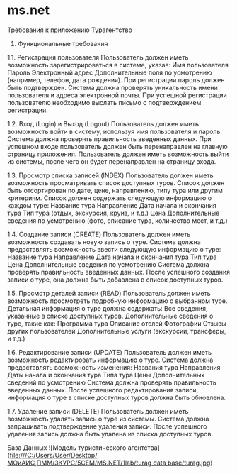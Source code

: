 # ms.net
Требования к приложению Турагентство
1. Функциональные требования
   
1.1. Регистрация пользователя
Пользователь должен иметь возможность зарегистрироваться в системе, указав:
Имя пользователя
Пароль
Электронный адрес
Дополнительные поля по усмотрению (например, телефон, дата рождения).
При регистрации пароль должен быть подтвержден.
Система должна проверять уникальность имени пользователя и адреса электронной почты.
При успешной регистрации пользователю необходимо выслать письмо с подтверждением регистрации.

1.2. Вход (Login) и Выход (Logout)
Пользователь должен иметь возможность войти в систему, используя имя пользователя и пароль.
Система должна проверять правильность введенных данных.
При успешном входе пользователь должен быть перенаправлен на главную страницу приложения.
Пользователь должен иметь возможность выйти из системы, после чего он будет перенаправлен на страницу входа.

1.3. Просмотр списка записей (INDEX)
Пользователь должен иметь возможность просматривать список доступных туров.
Список должен быть отсортирован по дате, цене, направлению, типу тура или другим критериям.
Список должен содержать следующую информацию о каждом туре:
Название тура
Направление
Дата начала и окончания тура
Тип тура (отдых, экскурсия, круиз, и т.д.)
Цена
Дополнительные сведения по усмотрению (фото, описание тура, количество мест, и т.д.)

1.4. Создание записи (CREATE)
Пользователь должен иметь возможность создавать новую запись о туре.
Система должна предоставлять возможность ввести следующую информацию о туре:
Название тура
Направление
Дата начала и окончания тура
Тип тура
Цена
Дополнительные сведения по усмотрению
Система должна проверять правильность введенных данных.
После успешного создания записи о туре, она должна быть добавлена в список доступных туров.

1.5. Просмотр деталей записи (READ)
Пользователь должен иметь возможность просмотреть подробную информацию о выбранном туре.
Детальная информация о туре должна содержать:
Все сведения, указанные в списке доступных туров.
Дополнительные сведения о туре, такие как:
Программа тура
Описание отелей
Фотографии
Отзывы других пользователей
Дополнительные услуги (экскурсии, трансферы, и т.д.)

1.6. Редактирование записи (UPDATE)
Пользователь должен иметь возможность редактировать информацию о туре.
Система должна предоставлять возможность изменения:
Названия тура
Направления
Даты начала и окончания тура
Типа тура
Цены
Дополнительных сведений по усмотрению
Система должна проверять правильность введенных данных.
После успешного редактирования записи, информация о туре в списке доступных туров должна быть обновлена.

1.7. Удаление записи (DELETE)
Пользователь должен иметь возможность удалять запись о туре из системы.
Система должна запрашивать подтверждение удаления записи.
После успешного удаления запись должна быть удалена из списка доступных туров.

База Данных
![Модель туристического агентства]([file:///C:/Users/User/Desktop/МОиАИС,ПММ/3КУРС/5СЕМ/MS.NET/1lab/turag data base/turag.jpg](https://github.com/nastushkazv/ms.net/blob/main/turag%20data%20base.pdf))

